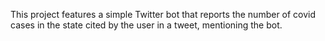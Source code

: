 This project features a simple Twitter bot that reports the number of covid cases in the state cited by the user in a tweet, mentioning the bot.
